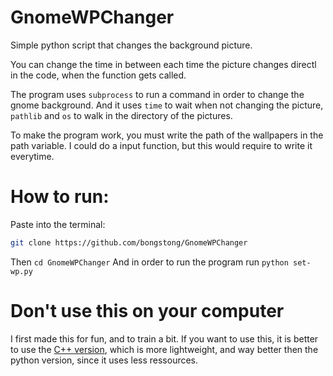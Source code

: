 # GnomeWPChanger
Simple python script that changes the background picture.

You can change the time in between each time the picture changes
directl in the code, when the function gets called.

The program uses `subprocess` to run a command in order to change the
gnome background. And it uses `time` to wait when not changing the picture,
`pathlib` and `os` to walk in the directory of the pictures.

To make the program work, you must write the path of the wallpapers in the
path variable. I could do a input function, but this would require to write
it everytime.

# How to run:

Paste into the terminal:
```sh
git clone https://github.com/bongstong/GnomeWPChanger
```

Then `cd GnomeWPChanger` And in order to run the program run
```python set-wp.py```

# Don't use this on your computer
I first made this for fun, and to train a bit. If you want to use this,
it is better to use the [C++ version](https://github.com/bongstong/GnomeBackgroundChanger), which is more lightweight,
and way better then the python version, since it uses less ressources.
